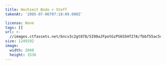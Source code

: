 ```yaml
---
title: Hochzeit Bodo + Steff
takenAt: '2005-07-06T07:18:09.000Z'

license: None
tags: []
url: >-
  //images.ctfassets.net/bncv3c2gt878/5I98aJFpotGzPS6S5Hf27A/fbbf55ac5cbc86a22637e010a54e9694/hochzeit-bodo--steff_4560370184_o
size: 1249292
image:
  width: 2048
  height: 1536
---
```

